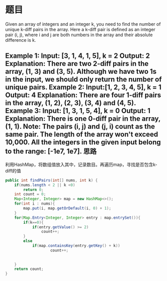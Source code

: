 题目
===
Given an array of integers and an integer k, you need to find the number of unique k-diff pairs in the array. Here a k-diff pair is defined as an integer pair (i, j), where i and j are both numbers in the array and their absolute difference is k.

Example 1:
Input: [3, 1, 4, 1, 5], k = 2
Output: 2
Explanation: There are two 2-diff pairs in the array, (1, 3) and (3, 5).
Although we have two 1s in the input, we should only return the number of unique pairs.
Example 2:
Input:[1, 2, 3, 4, 5], k = 1
Output: 4
Explanation: There are four 1-diff pairs in the array, (1, 2), (2, 3), (3, 4) and (4, 5).
Example 3:
Input: [1, 3, 1, 5, 4], k = 0
Output: 1
Explanation: There is one 0-diff pair in the array, (1, 1).
Note:
The pairs (i, j) and (j, i) count as the same pair.
The length of the array won't exceed 10,000.
All the integers in the given input belong to the range: [-1e7, 1e7].
思路
---
利用HashMap，将数组值放入其中，记录数目。再遍历map，寻找是否包含k-diff的值
```java
public int findPairs(int[] nums, int k) {
	if(nums.length < 2 || k <0)
		return 0;
	int count = 0;
	Map<Integer, Integer> map = new HashMap<>();
	for(int i : nums){
		map.put(i, map.getOrDefault(i, 0) + 1);
	}
	for(Map.Entry<Integer, Integer> entry : map.entrySet()){
		if(k==0){
			if(entry.getValue() >= 2)
				count++;
		}
		else
			if(map.containsKey(entry.getKey() + k))
					count++;
		
		
	}
	return count;
}